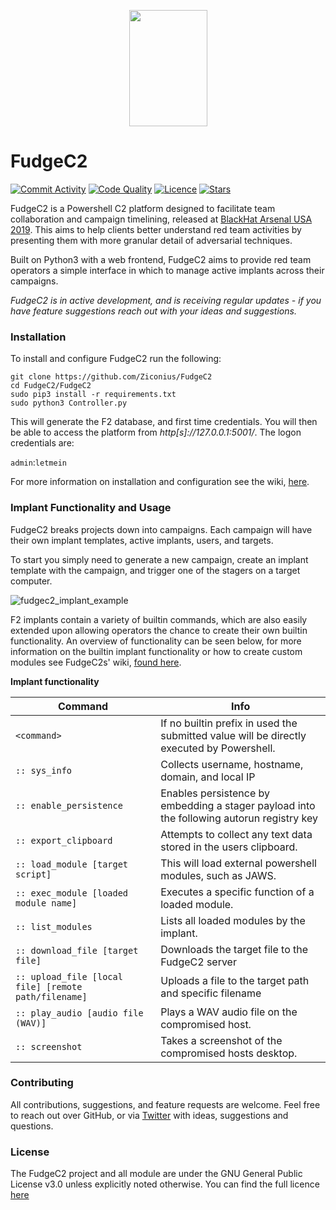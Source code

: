 <p align="center">
  <img width="125" height="186" src="https://github.com/Ziconius/Fudge/blob/master/FudgeC2/ServerApp/static/images/fudge.png">
</p>


# FudgeC2
[![Commit Activity](https://img.shields.io/github/commit-activity/m/ziconius/fudgec2)](https://github.com/ziconius/FudgeC2/graphs/commit-activity)
[![Code Quality](https://img.shields.io/codeclimate/maintainability-percentage/Ziconius/FudgeC2)](https://codeclimate.com/github/Ziconius/FudgeC2)
[![Licence](https://img.shields.io/github/license/ziconius/fudgec2)](https://github.com/ziconius/FudgeC2/blob/master/LICENSE.txt)
[![Stars](https://img.shields.io/github/stars/ziconius/fudgec2)](https://github.com/Ziconius/FudgeC2/stargazers)


FudgeC2 is a Powershell C2 platform designed to facilitate team collaboration and campaign timelining, released at [BlackHat Arsenal USA 2019](https://www.blackhat.com/us-19/arsenal/schedule/index.html#fudge-a-collaborative-c-framework-for-purple-teaming-16968). This aims to help clients better understand red team activities by presenting them with more granular detail of adversarial techniques.

Built on Python3 with a web frontend, FudgeC2 aims to provide red team operators a simple interface in which to manage active implants across their campaigns.

_FudgeC2 is in active development, and is receiving regular updates - if you have feature suggestions reach out with your ideas and suggestions._

### Installation

To install and configure FudgeC2 run the following:

```
git clone https://github.com/Ziconius/FudgeC2
cd FudgeC2/FudgeC2
sudo pip3 install -r requirements.txt
sudo python3 Controller.py
```
This will generate the F2 database, and first time credentials. You will then be able to access the platform from *http[s]://127.0.0.1:5001/*. The logon credentials are:

`admin`:`letmein`

For more information on installation and configuration see the wiki, [here](https://github.com/Ziconius/FudgeC2/wiki/Installation-and-Setup).

### Implant Functionality and Usage

FudgeC2 breaks projects down into campaigns. Each campaign will have their own implant templates, active implants, users, and targets.

To start you simply need to generate a new campaign, create an implant template with the campaign, and trigger one of the stagers on a target computer.

![fudgec2_implant_example](https://user-images.githubusercontent.com/6460785/75062098-09120100-54da-11ea-8b56-25f359c04535.png)

F2 implants contain a variety of builtin commands, which are also easily extended upon allowing operators the chance to create their own builtin functionality. An overview of functionality can be seen below, for more information on the builtin implant functionality or how to create custom modules see FudgeC2s' wiki, [found here](https://github.com/Ziconius/FudgeC2/wiki/Implant-Functionality).

**Implant functionality**

|Command        | Info
|-------        |-----
| `<command>`               |If no builtin prefix  in used the submitted value will be directly executed by Powershell.|
|`:: sys_info`              | Collects username, hostname, domain, and local IP
|`:: enable_persistence`    | Enables persistence by embedding a stager payload into the following autorun registry key
|`:: export_clipboard`      | Attempts to collect any text data stored in the users clipboard.
|`:: load_module [target script]` |This will load external powershell modules, such as JAWS.
|`:: exec_module [loaded module name]` |Executes a specific function of a loaded module.
|`:: list_modules`          |Lists all loaded modules by the implant.
|`:: download_file [target file]`  |Downloads the target file to the FudgeC2 server
|`:: upload_file [local file] [remote path/filename]`  |Uploads a file to the target path and specific filename
|`:: play_audio [audio file (WAV)]`  |Plays a WAV audio file on the compromised host.
|`:: screenshot`  |Takes a screenshot of the compromised hosts desktop.


### Contributing
All contributions, suggestions, and feature requests are welcome. Feel free to reach out over GitHub, or via [Twitter](https://twitter.com/Ziconius) with ideas, suggestions and questions.


### License
The FudgeC2 project and all module are under the GNU General Public License v3.0 unless explicitly noted otherwise. You can find the full licence [here](/LICENCE.txt)